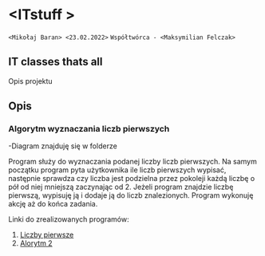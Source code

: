 # \<ITstuff  >

`<Mikołaj Baran> <23.02.2022>`
`Współtwórca - <Maksymilian Felczak>`

## IT classes thats all

Opis projektu

## Opis
### Algorytm wyznaczania liczb pierwszych
-Diagram znajduję się w folderze

Program służy do wyznaczania podanej liczby liczb pierwszych.
Na samym początku program pyta użytkownika ile liczb pierwszych wypisać, 
następnie sprawdza czy liczba jest podzielna przez pokoleji każdą liczbę o pół od niej mniejszą zaczynając od 2. 
Jeżeli program znajdzie liczbę pierwszą, wypisuję ją i dodaje ją do liczb znalezionych. 
Program wykonuję akcję aż do końca zadania.

Linki do zrealizowanych programów:

1. [Liczby pierwsze](https://github.com/MikoBass/ITstuff/tree/main/Liczby%20pierwsze)
2. [Alorytm 2](https://github.com/MikoBass/ITstuff)
